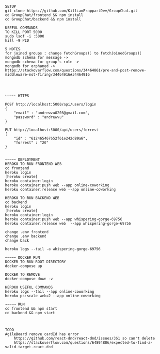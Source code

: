 ~~~~~ NOTE
SETUP 
git clone https://github.com/KillianFrappartDev/GroupChat.git
cd GroupChat/frontend && npm install
cd GroupChat/backend && npm install

USEFUL COMMANDS
TO KILL PORT 5000 
sudo lsof -i :5000
kill -9 PID

5 NOTES
for joined groups : change fetchGroups() to fetchJoinedGroups()
mongodb schema for message ->
mongodb schema for group's role ->
mongodb for orphaned -> https://stackoverflow.com/questions/34464861/pre-and-post-remove-middleware-not-firing/34464916#34464916




~~~~~ HTTPS

POST http://localhost:5000/api/users/login
{
    "email" : "andrewvu0203@gmail.com",
    "password" : "andrewvu"
}

PUT http://localhost:5000/api/users/forrest
{
    "id" : "612465467652f61e242d89a6",
    "forrest" : "20"
}


~~~~~ DEPLOYMENT
HEROKU TO RUN FRONTEND WEB
cd frontend
heroku login
[heroku create]
heroku container:login 
heroku container:push web --app online-coworking
heroku container:release web --app online-coworking

HEROKU TO RUN BACKEND WEB
cd backend
heroku login
[heroku create]
heroku container:login
heroku container:push web --app whispering-gorge-69756
heroku container:release web  --app whispering-gorge-69756

change .env frontend
change .env backend
change back 

heroku logs --tail -a whispering-gorge-69756

~~~~~ DOCKER RUN
DOCKER TO RUN ROOT DIRECTORY
docker-compose up

DOCKER TO REMOVE 
docker-compose down -v

HEROKU USEFUL COMMANDS
heroku logs --tail --app online-coworking
heroku ps:scale web=2 --app online-coworking

~~~~~ RUN
cd frontend && npm start
cd backend && npm start 



TODO 
AgileBoard remove cardId has error
    https://github.com/react-dnd/react-dnd/issues/361 so can't delete
    https://stackoverflow.com/questions/64894806/expected-to-find-a-valid-target-react-dnd
